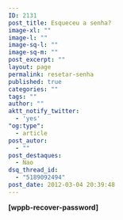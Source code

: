 ```yaml
---
ID: 2131
post_title: Esqueceu a senha?
image-xl: ""
image-l: ""
image-sq-l: ""
image-sq-m: ""
post_excerpt: ""
layout: page
permalink: resetar-senha
published: true
categories: ""
tags: ""
author: ""
aktt_notify_twitter:
  - 'yes'
"og:type":
  - article
post_autor:
  - ""
post_destaques:
  - Nao
dsq_thread_id:
  - "5189092494"
post_date: 2012-03-04 20:39:48
---
```

<strong>[wppb-recover-password]</strong>